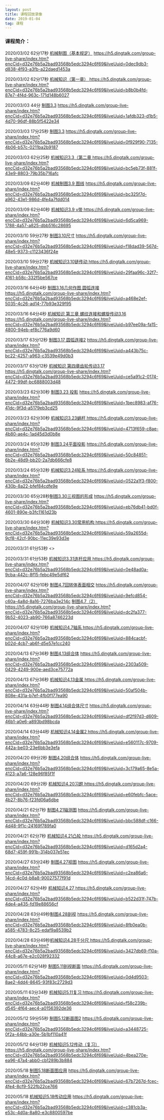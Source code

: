 ```yaml
---
layout: post
title: 课程回放录像
date: 2019-01-04
tag: 课程
---
```


### 课程简介：


2020/03/02
62分17秒
[机械制图（基本规定）](https://h5.dingtalk.com/group-live-share/index.htm?encCid=d32e76b5a2bad93568b5edc3294c6f69&liveUuid=0dec9db3-d838-4f93-a3fb-a22daed1453a)  <https://h5.dingtalk.com/group-live-share/index.htm?encCid=d32e76b5a2bad93568b5edc3294c6f69&liveUuid=0dec9db3-d838-4f93-a3fb-a22daed1453a>

2020/03/02
62分17秒
[机械知识（第一章）
](https://h5.dingtalk.com/group-live-share/index.htm?encCid=d32e76b5a2bad93568b5edc3294c6f69&liveUuid=b8b0b4fd-87e7-4f4d-963c-171d148b6027) <https://h5.dingtalk.com/group-live-share/index.htm?encCid=d32e76b5a2bad93568b5edc3294c6f69&liveUuid=b8b0b4fd-87e7-4f4d-963c-171d148b6027>

2020/03/03
44分
[制图3.3](https://h5.dingtalk.com/group-live-share/index.htm?encCid=d32e76b5a2bad93568b5edc3294c6f69&liveUuid=1afdb323-d1b5-4d70-96df-88b5f5422e34) <https://h5.dingtalk.com/group-live-share/index.htm?encCid=d32e76b5a2bad93568b5edc3294c6f69&liveUuid=1afdb323-d1b5-4d70-96df-88b5f5422e34>

2020/03/03
17分25秒
[制图3.3](https://h5.dingtalk.com/group-live-share/index.htm?encCid=d32e76b5a2bad93568b5edc3294c6f69&liveUuid=0f929f90-7135-4b06-b57c-0211ba2b9187) <https://h5.dingtalk.com/group-live-share/index.htm?encCid=d32e76b5a2bad93568b5edc3294c6f69&liveUuid=0f929f90-7135-4b06-b57c-0211ba2b9187>

2020/03/03
62分25秒
[机械知识3.3（第二章
](https://h5.dingtalk.com/group-live-share/index.htm?encCid=d32e76b5a2bad93568b5edc3294c6f69&liveUuid=bc5eb73f-881f-43e9-8803-79b35b716afc) <https://h5.dingtalk.com/group-live-share/index.htm?encCid=d32e76b5a2bad93568b5edc3294c6f69&liveUuid=bc5eb73f-881f-43e9-8803-79b35b716afc>

2020/03/09
62分40秒
[机械制图3.9 图线](https://h5.dingtalk.com/group-live-share/index.htm?encCid=d32e76b5a2bad93568b5edc3294c6f69&liveUuid=bc325f7d-a962-43e1-986d-4fe4a7fdd014)  <https://h5.dingtalk.com/group-live-share/index.htm?encCid=d32e76b5a2bad93568b5edc3294c6f69&liveUuid=bc325f7d-a962-43e1-986d-4fe4a7fdd014>

2020/03/09
62分40秒
[机械知识3.9 v带
](https://h5.dingtalk.com/group-live-share/index.htm?encCid=d32e76b5a2bad93568b5edc3294c6f69&liveUuid=6d5ca969-1788-4a57-a825-dbb516c28695) <https://h5.dingtalk.com/group-live-share/index.htm?encCid=d32e76b5a2bad93568b5edc3294c6f69&liveUuid=6d5ca969-1788-4a57-a825-dbb516c28695>

2020/03/10
59分27秒
[制图3.10尺寸](https://h5.dingtalk.com/group-live-share/index.htm?encCid=d32e76b5a2bad93568b5edc3294c6f69&liveUuid=f18dad39-567d-48e5-9373-c1123436f24e)  <https://h5.dingtalk.com/group-live-share/index.htm?encCid=d32e76b5a2bad93568b5edc3294c6f69&liveUuid=f18dad39-567d-48e5-9373-c1123436f24e>

2020/03/10
59分27秒
[机械知识3.10链传动
](https://h5.dingtalk.com/group-live-share/index.htm?encCid=d32e76b5a2bad93568b5edc3294c6f69&liveUuid=29faa96c-32f7-4161-b58c-332f5be567ce) <https://h5.dingtalk.com/group-live-share/index.htm?encCid=d32e76b5a2bad93568b5edc3294c6f69&liveUuid=29faa96c-32f7-4161-b58c-332f5be567ce>

2020/03/16
64分4秒
[制图3.16几何作图 圆弧连接](https://h5.dingtalk.com/group-live-share/index.htm?encCid=d32e76b5a2bad93568b5edc3294c6f69&liveUuid=a468e2ef-5035-4c26-ad14-77b93e329f95) <https://h5.dingtalk.com/group-live-share/index.htm?encCid=d32e76b5a2bad93568b5edc3294c6f69&liveUuid=a468e2ef-5035-4c26-ad14-77b93e329f95>

2020/03/16
64分4秒
[机械知识 第三章 螺纹连接和螺旋传动3.16
](https://h5.dingtalk.com/group-live-share/index.htm?encCid=d32e76b5a2bad93568b5edc3294c6f69&liveUuid=b97ee09a-fa15-4800-94eb-ef8c776a9d60) <https://h5.dingtalk.com/group-live-share/index.htm?encCid=d32e76b5a2bad93568b5edc3294c6f69&liveUuid=b97ee09a-fa15-4800-94eb-ef8c776a9d60>

2020/03/17
63分12秒
[制图3.17 圆弧连接2](https://h5.dingtalk.com/group-live-share/index.htm?encCid=d32e76b5a2bad93568b5edc3294c6f69&liveUuid=a443b75c-bc22-4257-a963-c3539e49d0b3)  <https://h5.dingtalk.com/group-live-share/index.htm?encCid=d32e76b5a2bad93568b5edc3294c6f69&liveUuid=a443b75c-bc22-4257-a963-c3539e49d0b3>

2020/03/17
63分12秒
[机械知识 第四章齿轮传动3.17
](https://h5.dingtalk.com/group-live-share/index.htm?encCid=d32e76b5a2bad93568b5edc3294c6f69&liveUuid=ce5a91c2-0174-4472-99df-bc6888003d48) <https://h5.dingtalk.com/group-live-share/index.htm?encCid=d32e76b5a2bad93568b5edc3294c6f69&liveUuid=ce5a91c2-0174-4472-99df-bc6888003d48>

2020/03/23
62分30秒
[制图3.23 投影](https://h5.dingtalk.com/group-live-share/index.htm?encCid=d32e76b5a2bad93568b5edc3294c6f69&liveUuid=1bec8983-af76-41dc-9f3d-a5179eb3cd25) <https://h5.dingtalk.com/group-live-share/index.htm?encCid=d32e76b5a2bad93568b5edc3294c6f69&liveUuid=1bec8983-af76-41dc-9f3d-a5179eb3cd25>

2020/03/23
62分30秒
[机械知识3.23蜗杆
](https://h5.dingtalk.com/group-live-share/index.htm?encCid=d32e76b5a2bad93568b5edc3294c6f69&liveUuid=4713f659-c8ae-4b80-ae4c-1ad45d3d0b8e) <https://h5.dingtalk.com/group-live-share/index.htm?encCid=d32e76b5a2bad93568b5edc3294c6f69&liveUuid=4713f659-c8ae-4b80-ae4c-1ad45d3d0b8e>

2020/03/24
65分32秒
[制图3.24平面投影](https://h5.dingtalk.com/group-live-share/index.htm?encCid=d32e76b5a2bad93568b5edc3294c6f69&liveUuid=50c84851-6b2e-48d9-bb20-2a7db666cfe8)  <https://h5.dingtalk.com/group-live-share/index.htm?encCid=d32e76b5a2bad93568b5edc3294c6f69&liveUuid=50c84851-6b2e-48d9-bb20-2a7db666cfe8>

2020/03/24
65分32秒
[机械知识3.24轮系
](https://h5.dingtalk.com/group-live-share/index.htm?encCid=d32e76b5a2bad93568b5edc3294c6f69&liveUuid=0522a1f3-f800-430b-8a22-bfef84cdfe9e) <https://h5.dingtalk.com/group-live-share/index.htm?encCid=d32e76b5a2bad93568b5edc3294c6f69&liveUuid=0522a1f3-f800-430b-8a22-bfef84cdfe9e>

2020/03/30
65分28秒[制图3.30三视图的形成](https://h5.dingtalk.com/group-live-share/index.htm?encCid=d32e76b5a2bad93568b5edc3294c6f69&liveUuid=eb76db41-bd0f-4601-890e-b3fc1161d23b)  <https://h5.dingtalk.com/group-live-share/index.htm?encCid=d32e76b5a2bad93568b5edc3294c6f69&liveUuid=eb76db41-bd0f-4601-890e-b3fc1161d23b>

2020/03/30
64分30秒
[机械知识3.30常用机构
](https://h5.dingtalk.com/group-live-share/index.htm?encCid=d32e76b5a2bad93568b5edc3294c6f69&liveUuid=59a2655d-9cf8-42cf-90bc-11ec39e93d3e) <https://h5.dingtalk.com/group-live-share/index.htm?encCid=d32e76b5a2bad93568b5edc3294c6f69&liveUuid=59a2655d-9cf8-42cf-90bc-11ec39e93d3e>

2020/03/31
61分53秒
[]()<>

2020/03/31
61分53秒
[机械知识3.31连杆应用
](https://h5.dingtalk.com/group-live-share/index.htm?encCid=d32e76b5a2bad93568b5edc3294c6f69&liveUuid=0e48ad0a-9cba-442c-8f15-febc49e5df62) <https://h5.dingtalk.com/group-live-share/index.htm?encCid=d32e76b5a2bad93568b5edc3294c6f69&liveUuid=0e48ad0a-9cba-442c-8f15-febc49e5df62>

2020/04/07
62分10秒
[制图4.7回转体表面相交](https://h5.dingtalk.com/group-live-share/index.htm?encCid=d32e76b5a2bad93568b5edc3294c6f69&liveUuid=9efcd854-c60a-4a8d-8a16-7276ba3e214c)  <https://h5.dingtalk.com/group-live-share/index.htm?encCid=d32e76b5a2bad93568b5edc3294c6f69&liveUuid=9efcd854-c60a-4a8d-8a16-7276ba3e214c>
[制图4.7（2）](https://h5.dingtalk.com/group-live-share/index.htm?encCid=d32e76b5a2bad93568b5edc3294c6f69&liveUuid=dc2fa377-9b52-4023-ab90-766a8746223d)  <https://h5.dingtalk.com/group-live-share/index.htm?encCid=d32e76b5a2bad93568b5edc3294c6f69&liveUuid=dc2fa377-9b52-4023-ab90-766a8746223d>

2020/04/07
62分10秒
[机械知识4.7轴系
](https://h5.dingtalk.com/group-live-share/index.htm?encCid=d32e76b5a2bad93568b5edc3294c6f69&liveUuid=884cacbf-b02d-4cb7-ab6f-d5e57e1cc240) <https://h5.dingtalk.com/group-live-share/index.htm?encCid=d32e76b5a2bad93568b5edc3294c6f69&liveUuid=884cacbf-b02d-4cb7-ab6f-d5e57e1cc240>

2020/04/13
67分36秒
[制图4.13组合体](https://h5.dingtalk.com/group-live-share/index.htm?encCid=d32e76b5a2bad93568b5edc3294c6f69&liveUuid=2303a509-0429-4249-900e-aed3ce75772a) <https://h5.dingtalk.com/group-live-share/index.htm?encCid=d32e76b5a2bad93568b5edc3294c6f69&liveUuid=2303a509-0429-4249-900e-aed3ce75772a>

2020/04/13
67分36秒
[机械知识4.13金属
](https://h5.dingtalk.com/group-live-share/index.htm?encCid=d32e76b5a2bad93568b5edc3294c6f69&liveUuid=50af504b-808e-431a-b7ef-4fb0f177ea90) <https://h5.dingtalk.com/group-live-share/index.htm?encCid=d32e76b5a2bad93568b5edc3294c6f69&liveUuid=50af504b-808e-431a-b7ef-4fb0f177ea90>

2020/04/14
63分44秒
[制图4.14组合体尺寸](https://h5.dingtalk.com/group-live-share/index.htm?encCid=d32e76b5a2bad93568b5edc3294c6f69&liveUuid=df2f97d3-d609-46b1-a0e6-a893bd98bcda) <https://h5.dingtalk.com/group-live-share/index.htm?encCid=d32e76b5a2bad93568b5edc3294c6f69&liveUuid=df2f97d3-d609-46b1-a0e6-a893bd98bcda>

2020/04/14
63分44秒
[机械知识4.14金属2
](https://h5.dingtalk.com/group-live-share/index.htm?encCid=d32e76b5a2bad93568b5edc3294c6f69&liveUuid=e560117c-9709-442a-be03-23e6bb3e3efa) <https://h5.dingtalk.com/group-live-share/index.htm?encCid=d32e76b5a2bad93568b5edc3294c6f69&liveUuid=e560117c-9709-442a-be03-23e6bb3e3efa>

2020/04/20
69分2秒
[制图4.20组合体](https://h5.dingtalk.com/group-live-share/index.htm?encCid=d32e76b5a2bad93568b5edc3294c6f69&liveUuid=3c179a65-8e5a-4123-a7a6-128e96f85f1f) <https://h5.dingtalk.com/group-live-share/index.htm?encCid=d32e76b5a2bad93568b5edc3294c6f69&liveUuid=3c179a65-8e5a-4123-a7a6-128e96f85f1f>

2020/04/20
69分2秒
[机械知识4.20习题
](https://h5.dingtalk.com/group-live-share/index.htm?encCid=d32e76b5a2bad93568b5edc3294c6f69&liveUuid=e60febfc-5ace-4b27-8b76-f23fd06a6dbe) <https://h5.dingtalk.com/group-live-share/index.htm?encCid=d32e76b5a2bad93568b5edc3294c6f69&liveUuid=e60febfc-5ace-4b27-8b76-f23fd06a6dbe>

2020/04/21
62分7秒
[制图4.21轴测图](https://h5.dingtalk.com/group-live-share/index.htm?encCid=d32e76b5a2bad93568b5edc3294c6f69&liveUuid=bbc588df-c166-4d48-9f1c-24169f789fa0) <https://h5.dingtalk.com/group-live-share/index.htm?encCid=d32e76b5a2bad93568b5edc3294c6f69&liveUuid=bbc588df-c166-4d48-9f1c-24169f789fa0>

2020/04/21
62分7秒
[机械知识4.21凸轮
](https://h5.dingtalk.com/group-live-share/index.htm?encCid=d32e76b5a2bad93568b5edc3294c6f69&liveUuid=d165d2a4-68d7-459f-991b-314b037e51ec) <https://h5.dingtalk.com/group-live-share/index.htm?encCid=d32e76b5a2bad93568b5edc3294c6f69&liveUuid=d165d2a4-68d7-459f-991b-314b037e51ec>

2020/04/27
63分24秒
[制图4.27视图](https://h5.dingtalk.com/group-live-share/index.htm?encCid=d32e76b5a2bad93568b5edc3294c6f69&liveUuid=c2ea86a6-14cd-4c0d-b8a8-90027577f91d)  <https://h5.dingtalk.com/group-live-share/index.htm?encCid=d32e76b5a2bad93568b5edc3294c6f69&liveUuid=c2ea86a6-14cd-4c0d-b8a8-90027577f91d>

2020/04/27
62分4秒
[机械知识4.27
](https://h5.dingtalk.com/group-live-share/index.htm?encCid=d32e76b5a2bad93568b5edc3294c6f69&liveUuid=b522d31f-747b-4de4-a435-fd19e88656cf) <https://h5.dingtalk.com/group-live-share/index.htm?encCid=d32e76b5a2bad93568b5edc3294c6f69&liveUuid=b522d31f-747b-4de4-a435-fd19e88656cf>

2020/04/28
63分49秒[制图4.28剖视](https://h5.dingtalk.com/group-live-share/index.htm?encCid=d32e76b5a2bad93568b5edc3294c6f69&liveUuid=8fb0ea0b-a585-4783-8c25-edaf9a8539b2)  <https://h5.dingtalk.com/group-live-share/index.htm?encCid=d32e76b5a2bad93568b5edc3294c6f69&liveUuid=8fb0ea0b-a585-4783-8c25-edaf9a8539b2>

2020/04/28
63分49秒[机械知识4.28千分尺
](https://h5.dingtalk.com/group-live-share/index.htm?encCid=d32e76b5a2bad93568b5edc3294c6f69&liveUuid=3427db69-f10a-44c8-a67e-e2c028f92332) <https://h5.dingtalk.com/group-live-share/index.htm?encCid=d32e76b5a2bad93568b5edc3294c6f69&liveUuid=3427db69-f10a-44c8-a67e-e2c028f92332>

2020/05/11
62分14秒
[制图5.11剖视断面](https://h5.dingtalk.com/group-live-share/index.htm?encCid=d32e76b5a2bad93568b5edc3294c6f69&liveUuid=0d4d9503-8ae2-4dd4-8645-93f83c2729d3)  <https://h5.dingtalk.com/group-live-share/index.htm?encCid=d32e76b5a2bad93568b5edc3294c6f69&liveUuid=0d4d9503-8ae2-4dd4-8645-93f83c2729d3>

2020/05/11
63分34秒
[机械知识5.11复习
](https://h5.dingtalk.com/group-live-share/index.htm?encCid=d32e76b5a2bad93568b5edc3294c6f69&liveUuid=f58c239b-d545-4f64-aec4-a0156392de36) <https://h5.dingtalk.com/group-live-share/index.htm?encCid=d32e76b5a2bad93568b5edc3294c6f69&liveUuid=f58c239b-d545-4f64-aec4-a0156392de36>

2020/05/12
59分55秒
[制图5.12断面图2](https://h5.dingtalk.com/group-live-share/index.htm?encCid=d32e76b5a2bad93568b5edc3294c6f69&liveUuid=a3448725-0f2a-44bb-a30e-5b1bf110a41f)  <https://h5.dingtalk.com/group-live-share/index.htm?encCid=d32e76b5a2bad93568b5edc3294c6f69&liveUuid=a3448725-0f2a-44bb-a30e-5b1bf110a41f>

2020/05/12
64分13秒
[机械知识5.12传动（复习）
](https://h5.dingtalk.com/group-live-share/index.htm?encCid=d32e76b5a2bad93568b5edc3294c6f69&liveUuid=4bea270e-ea96-47a4-abb0-cb1289b3b884) <https://h5.dingtalk.com/group-live-share/index.htm?encCid=d32e76b5a2bad93568b5edc3294c6f69&liveUuid=4bea270e-ea96-47a4-abb0-cb1289b3b884>

2020/05/18
[制图5.18断面图应用](https://h5.dingtalk.com/group-live-share/index.htm?encCid=d32e76b5a2bad93568b5edc3294c6f69&liveUuid=67b7267d-fcec-4fe4-8cf9-522fb22ce766) <https://h5.dingtalk.com/group-live-share/index.htm?encCid=d32e76b5a2bad93568b5edc3294c6f69&liveUuid=67b7267d-fcec-4fe4-8cf9-522fb22ce766>

2020/05/18
[机械知识5.18传动应用](https://h5.dingtalk.com/group-live-share/index.htm?encCid=d32e76b5a2bad93568b5edc3294c6f69&liveUuid=c381cb3a-e53c-4d0a-8a80-e3c8800597be)  <https://h5.dingtalk.com/group-live-share/index.htm?encCid=d32e76b5a2bad93568b5edc3294c6f69&liveUuid=c381cb3a-e53c-4d0a-8a80-e3c8800597be>
